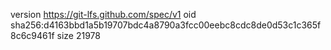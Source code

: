 version https://git-lfs.github.com/spec/v1
oid sha256:d4163bbd1a5b19707bdc4a8790a3fcc00eebc8cdc8de0d53c1c365f8c6c9461f
size 21978
